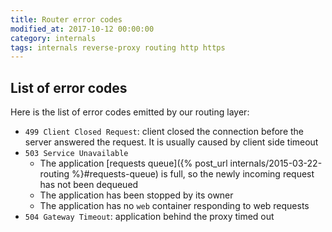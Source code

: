 ```yaml
---
title: Router error codes
modified_at: 2017-10-12 00:00:00
category: internals
tags: internals reverse-proxy routing http https
---
```


## List of error codes

Here is the list of error codes emitted by our routing layer:

* `499 Client Closed Request`: client closed the connection before the server answered the request. It is usually caused by client side timeout
* `503 Service Unavailable`
  * The application [requests queue]({% post_url internals/2015-03-22-routing %}#requests-queue) is full, so the newly incoming request has not been dequeued
  * The application has been stopped by its owner
  * The application has no `web` container responding to web requests
* `504 Gateway Timeout`: application behind the proxy timed out
